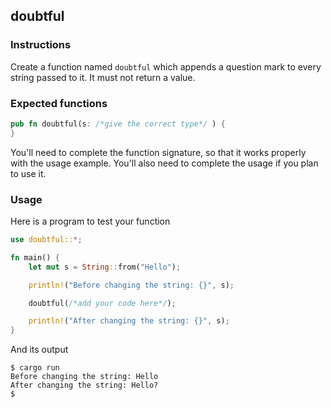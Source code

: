## doubtful

### Instructions

Create a function named `doubtful` which appends a question mark to every string passed to it. It must not return a value.

### Expected functions
```rust
pub fn doubtful(s: /*give the correct type*/ ) {
}
```

You'll need to complete the function signature, so that it works properly with the usage example. You'll also need to complete the usage if you plan to use it.

### Usage

Here is a program to test your function

```rust
use doubtful::*;

fn main() {
	let mut s = String::from("Hello");

	println!("Before changing the string: {}", s);

	doubtful(/*add your code here*/);

	println!("After changing the string: {}", s);
}
```

And its output

```console
$ cargo run
Before changing the string: Hello
After changing the string: Hello?
$
```
